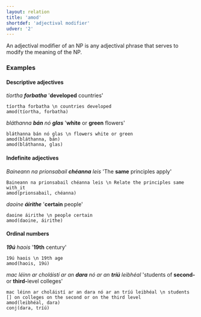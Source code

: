 ```yaml
---
layout: relation
title: 'amod'
shortdef: 'adjectival modifier'
udver: '2'
---
```


An adjectival modifier of an NP is any adjectival phrase that serves to modify the meaning of the NP.

### Examples


#### Descriptive adjectives

_tíortha <b>forbatha</b>_   '<b>developed</b> countries'

~~~ sdparse
tíortha forbatha \n countries developed
amod(tíortha, forbatha)
~~~

_bláthanna <b>bán</b> nó <b>glas</b>_  '<b>white</b> or <b>green</b> flowers'

~~~ sdparse
bláthanna bán nó glas \n flowers white or green
amod(bláthanna, bán)
amod(bláthanna, glas)
~~~


#### Indefinite adjectives

_Baineann na prionsabail <b>chéanna</b> leis_ 'The <b>same</b> principles apply'

~~~ sdparse
Baineann na prionsabail chéanna leis \n Relate the principles same with_it
amod(prionsabail, chéanna)
~~~

_daoine <b>áirithe</b>_ '<b>certain</b> people'

~~~ sdparse
daoine áirithe \n people certain
amod(daoine, áirithe)
~~~


#### Ordinal numbers

_<b>19ú</b> haois_ '<b>19th</b> century'

~~~ sdparse
19ú haois \n 19th age
amod(haois, 19ú)
~~~

_mac léinn ar choláistí ar an <b>dara</b> nó ar an <b>tríú</b> leibhéal_ 'students of <b>second-</b> or <b>third-</b>level colleges'

~~~ sdparse
mac léinn ar choláistí ar an dara nó ar an tríú leibhéal \n students [] on colleges on the second or on the third level
amod(leibhéal, dara)
conj(dara, tríú)
~~~
